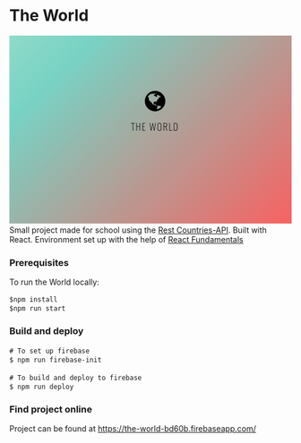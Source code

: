 # The World

<img src="the-world.png">
Small project made for school using the <a href="https://restcountries.eu/">Rest Countries-API</a>.
Built with React. Environment set up with the help of <a href="https://reacttraining.com">React Fundamentals</a>


### Prerequisites

To run the World locally:

```
$npm install
$npm run start
```

### Build and deploy

```
# To set up firebase
$ npm run firebase-init

# To build and deploy to firebase
$ npm run deploy
```
### Find project online
Project can be found at <a href="https://the-world-bd60b.firebaseapp.com/">https://the-world-bd60b.firebaseapp.com/</a>
